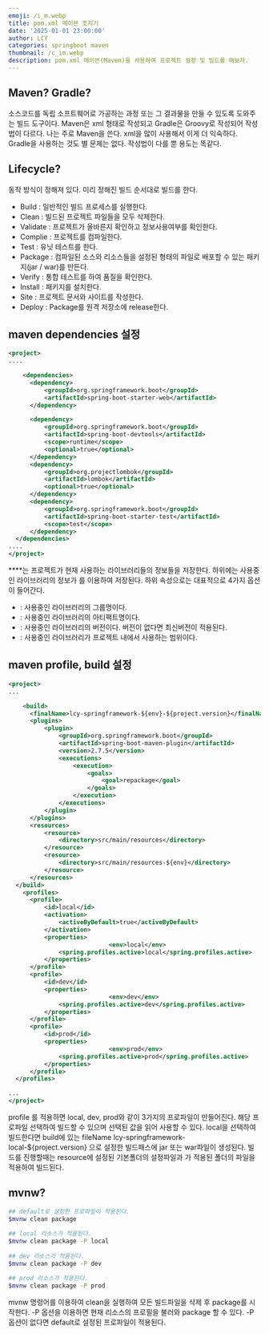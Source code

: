 ```yaml
---
emoji: /i_m.webp
title: pom.xml 메이븐 조지기
date: '2025-01-01 23:00:00'
author: LCY
categories: springboot maven
thumbnail: /c_im.webp
description: pom.xml 메이븐(Maven)을 사용하여 프로젝트 설정 및 빌드를 해보자.
---
```

## Maven? Gradle?

소스코드를 독립 소프트웨어로 가공하는 과정 또는 그 결과물을 만들 수 있도록 도와주는 빌드 도구이다. Maven은 xml 형태로 작성되고 Gradle은 Groovy로 작성되어 작성법이 다르다. 나는 주로 Maven을 쓴다. xml을 많이 사용해서 이게 더 익숙하다. Gradle을 사용하는 것도 별 문제는 없다. 작성법이 다를 뿐 용도는 똑같다.

## Lifecycle?

동작 방식이 정해져 있다. 미리 정해진 빌드 순서대로 빌드를 한다. 

- Build : 일반적인 빌드 프로세스를 실행한다.
- Clean : 빌드된 프로젝트 파일들을 모두 삭제한다.
- Validate : 프로젝트가 올바른지 확인하고 정보사용여부를 확인한다.
- Complie : 프로젝트를 컴파일한다.
- Test : 유닛 테스트를 한다.
- Package : 컴파일된 소스와 리소스들을 설정된 형태의 파일로 배포할 수 있는 패키지(jar / war)를 만든다.
- Verify : 통합 테스트를 하여 품질을 확인한다.
- Install : 패키지를 설치한다.
- Site : 프로젝트 문서와 사이트를 작성한다.
- Deploy : Package를 원격 저장소에 release한다.

## maven dependencies 설정

```xml
<project>
....

	<dependencies>
      <dependency>
          <groupId>org.springframework.boot</groupId>
          <artifactId>spring-boot-starter-web</artifactId>
      </dependency>

      <dependency>
          <groupId>org.springframework.boot</groupId>
          <artifactId>spring-boot-devtools</artifactId>
          <scope>runtime</scope>
          <optional>true</optional>
      </dependency>
      <dependency>
          <groupId>org.projectlombok</groupId>
          <artifactId>lombok</artifactId>
          <optional>true</optional>
      </dependency>
      <dependency>
          <groupId>org.springframework.boot</groupId>
          <artifactId>spring-boot-starter-test</artifactId>
          <scope>test</scope>
      </dependency>
  </dependencies>
....
</project>
```

**<dependencies>**는 프로젝트가 현재 사용하는 라이브러리들의 정보들을 저장한다. 하위에는 사용중인 라이브러리의 정보가 <dependency>를 이용하여 저장된다. 하위 속성으로는 대표적으로 4가지 옵션이 들어간다.

- <groupId> : 사용중인 라이브러리의 그룹명이다.
- <artifactId> : 사용중인 라이브러리의 아티팩트명이다.
- <version> : 사용중인 라이브러리의 버전이다. 버전이 없다면 최신버전이 적용된다.
- <scope> : 사용중인 라이브러리가 프로젝트 내에서 사용하는 범위이다.

## maven profile, build 설정

```xml
<project>
...

	<build>
      <finalName>lcy-springframework-${env}-${project.version}</finalName>
      <plugins>
          <plugin>
              <groupId>org.springframework.boot</groupId>
              <artifactId>spring-boot-maven-plugin</artifactId>
              <version>2.7.5</version>
              <executions>
                  <execution>
                      <goals>
                          <goal>repackage</goal>
                      </goals>
                  </execution>
              </executions>
          </plugin>
      </plugins>
      <resources>
          <resource>
              <directory>src/main/resources</directory>
          </resource>
          <resource>
              <directory>src/main/resources-${env}</directory>
          </resource>
      </resources>
  </build>
	<profiles>
      <profile>
          <id>local</id>
          <activation>
              <activeByDefault>true</activeByDefault>
          </activation>
          <properties>
							<env>local</env>
              <spring.profiles.active>local</spring.profiles.active>
          </properties>
      </profile>
      <profile>
          <id>dev</id>
          <properties>
							<env>dev</env>
              <spring.profiles.active>dev</spring.profiles.active>
          </properties>
      </profile>
      <profile>
          <id>prod</id>
          <properties>
							<env>prod</env>
              <spring.profiles.active>prod</spring.profiles.active>
          </properties>
      </profile>
  </profiles>

...
</project>
```

profile 를 적용하면 local, dev, prod와 같이 3가지의 프로파일이 만들어진다. 해당 프로파일 선택하여 빌드할 수 있으며 선택된 <env>값을 읽어 사용할 수 있다. local을 선택하여 빌드한다면 build에 있는 fileName lcy-springframework-local-${project.version} 으로 설정한 빌드패스에 jar 또는 war파일이 생성된다. 빌드를 진행할때는 resource에 설정된 기본폴더의 설정파일과 <env>가 적용된 폴더의 파일을 적용하여 빌드된다.

## mvnw?

```bash
## default로 설정한 프로파일이 적용된다.
$mvnw clean package
 
## local 리소스가 적용된다.
$mvnw clean package -P local
 
## dev 리소스가 적용된다.
$mvnw clean package -P dev

## prod 리소스가 적용된다. 
$mvnw clean package -P prod
```

mvnw 명령어를 이용하여 clean을 실행하여 모든 빌드파일을 삭제 후 package를 시작한다. -P 옵션을 이용하면 현재 리소스의 프로필을 불러와 package 할 수 있다. -P 옵션이 없다면 default로 설정된 프로파일이 적용된다.

```toc
```